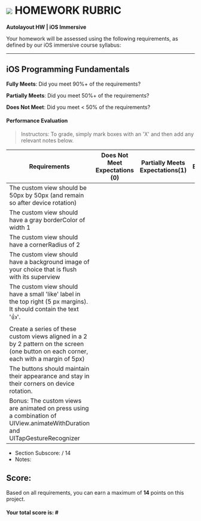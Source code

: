 # ![](https://ga-dash.s3.amazonaws.com/production/assets/logo-9f88ae6c9c3871690e33280fcf557f33.png) HOMEWORK RUBRIC
**Autolayout HW | iOS Immersive** 	 					

Your homework will be assessed using the following requirements, as defined by our iOS immersive course syllabus:

---

## iOS Programming Fundamentals
**Fully Meets**: Did you meet 90%+ of the requirements?

**Partially Meets**: Did you meet 50%+ of the requirements?

**Does Not Meet**: Did you meet < 50% of the requirements?

#### Performance Evaluation
> Instructors: To grade, simply mark boxes with an 'X' and then add any relevant notes below.

| Requirements | Does Not Meet Expectations (0) | Partially Meets Expectations(1) | Fully Meets Expectations (2) |
|---|---|---|---|
| The custom view should be 50px by 50px (and remain so after device rotation) | | | |
| The custom view should have a gray borderColor of width 1 | | | |
| The custom view should have a cornerRadius of 2 | | | |
| The custom view should have a background image of your choice that is flush with its superview | | | |
| The custom view should have a small 'like' label in the top right (5 px margins). It should contain the text '👍'. | | | |
| Create a series of these custom views aligned in a 2 by 2 pattern on the screen (one button on each corner, each with a margin of 5px) | | | |
| The buttons should maintain their appearance and stay in their corners on device rotation. | | | |
| Bonus: The custom views are animated on press using a combination of UIView.animateWithDuration and UITapGestureRecognizer | | | | 

- Section Subscore:  / 14
- Notes:

## Score:
Based on all requirements, you can earn a maximum of  **14**  points on this project.

#### Your total score is: **#**